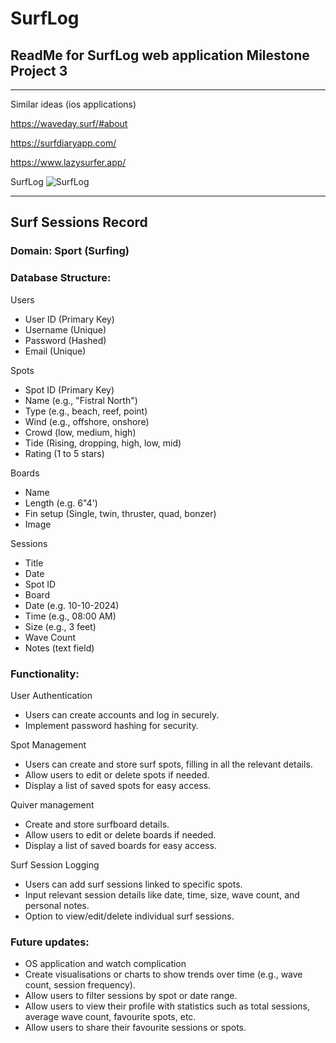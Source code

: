 # SurfLog 

## ReadMe for SurfLog web application Milestone Project 3 

---
Similar ideas (ios applications) 

https://waveday.surf/#about

https://surfdiaryapp.com/

https://www.lazysurfer.app/

SurfLog
![SurfLog](https://github.com/user-attachments/assets/92f485a9-2d93-4fb6-a5c3-db25b0e17564)

---

## Surf Sessions Record
### Domain: Sport (Surfing)

### Database Structure:
Users
- User ID (Primary Key)
- Username (Unique)
- Password (Hashed)
- Email (Unique)

Spots
- Spot ID (Primary Key)
- Name (e.g., "Fistral North")
- Type (e.g., beach, reef, point)
- Wind (e.g., offshore, onshore)
- Crowd (low, medium, high)
- Tide (Rising, dropping, high, low, mid)
- Rating (1 to 5 stars)

Boards
- Name 
- Length (e.g. 6"4')
- Fin setup (Single, twin, thruster, quad, bonzer) 
- Image 

Sessions
- Title
- Date
- Spot ID
- Board 
- Date (e.g. 10-10-2024)
- Time (e.g., 08:00 AM)
- Size (e.g., 3 feet)
- Wave Count 
- Notes (text field)

### Functionality:

User Authentication
- Users can create accounts and log in securely.
- Implement password hashing for security.

Spot Management
- Users can create and store surf spots, filling in all the relevant details.
- Allow users to edit or delete spots if needed.
- Display a list of saved spots for easy access.

Quiver management
- Create and store surfboard details.
- Allow users to edit or delete boards if needed.
- Display a list of saved boards for easy access.

Surf Session Logging
- Users can add surf sessions linked to specific spots.
- Input relevant session details like date, time, size, wave count, and personal notes.
- Option to view/edit/delete individual surf sessions.

### Future updates: 
- OS application and watch complication  
- Create visualisations or charts to show trends over time (e.g., wave count, session frequency).
- Allow users to filter sessions by spot or date range.
- Allow users to view their profile with statistics such as total sessions, average wave count, favourite spots, etc.
- Allow users to share their favourite sessions or spots.
